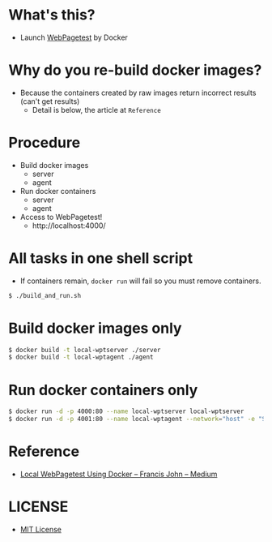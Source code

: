 # What's this?
- Launch [WebPagetest](https://github.com/WPO-Foundation/webpagetest) by Docker

# Why do you re-build docker images?
- Because the containers created by raw images return incorrect results (can't get results)
    - Detail is below, the article at `Reference`

# Procedure
- Build docker images
    - server
    - agent
- Run docker containers
    - server
    - agent
- Access to WebPagetest!
    - http://localhost:4000/

# All tasks in one shell script
- If containers remain, `docker run` will fail so you must remove containers.

```bash
$ ./build_and_run.sh
```

# Build docker images only
```bash
$ docker build -t local-wptserver ./server
$ docker build -t local-wptagent ./agent
```

# Run docker containers only
```bash
$ docker run -d -p 4000:80 --name local-wptserver local-wptserver
$ docker run -d -p 4001:80 --name local-wptagent --network="host" -e "SERVER_URL=http://localhost:4000/work/" -e "LOCATION=Test" local-wptagent
```

# Reference
- [Local WebPagetest Using Docker – Francis John – Medium](https://medium.com/@francis.john/local-webpagetest-using-docker-90441d7c2513)

# LICENSE
- [MIT License](LICENSE)
